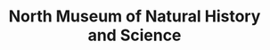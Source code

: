 ---
layout: repo
title: "North Museum of Natural History and Science"
id: 14341
permalink: repos/14341/
---